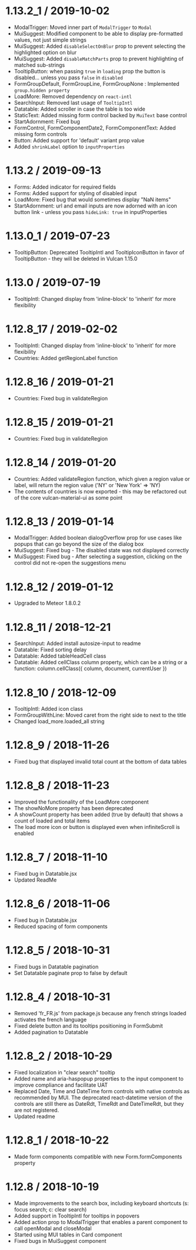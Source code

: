 1.13.2_1 / 2019-10-02
=====================

 * ModalTrigger: Moved inner part of `ModalTrigger` to `Modal`
 * MuiSuggest: Modified component to be able to display pre-formatted values, not just simple strings
 * MuiSuggest: Added `disableSelectOnBlur` prop to prevent selecting the highlighted option on blur
 * MuiSuggest: Added `disableMatchParts` prop to prevent highlighting of matched sub-strings
 * TooltipButton: when passing `true` in `loading` prop the button is disabled... unless you pass `false` in `disabled`
 * FormGroupDefault, FormGroupLine, FormGroupNone : Implemented `group.hidden property`
 * LoadMore: Removed dependency on `react-intl`
 * SearchInput: Removed last usage of `TooltipIntl`
 * Datatable: Added scroller in case the table is too wide
 * StaticText: Added missing form control backed by `MuiText` base control
 * StartAdornment: Fixed bug
 * FormControl, FormComponentDate2, FormComponentText: Added missing form controls
 * Button: Added support for 'default' variant prop value
 * Added `shrinkLabel` option to `inputProperties`
 
1.13.2 / 2019-09-13
===================

 * Forms: Added indicator for required fields
 * Forms: Added support for styling of disabled input
 * LoadMore: Fixed bug that would sometimes display "NaN items"
 * StartAdornment: url and email inputs are now adorned with an icon button link - unless you pass `hideLink: true` in inputProperties
 
1.13.0_1 / 2019-07-23
=====================

 * TooltipButton: Deprecated TooltipIntl and TooltipIconButton in favor of TooltipButton - they will be deleted in Vulcan 1.15.0
 
1.13.0 / 2019-07-19
===================

 * TooltipIntl: Changed display from 'inline-block' to 'inherit' for more flexibility
 
1.12.8_17 / 2019-02-02
======================

 * TooltipIntl: Changed display from 'inline-block' to 'inherit' for more flexibility
 * Countries: Added getRegionLabel function
 
1.12.8_16 / 2019-01-21
======================

 * Countries: Fixed bug in validateRegion
 
1.12.8_15 / 2019-01-21
======================

 * Countries: Fixed bug in validateRegion
 
1.12.8_14 / 2019-01-20
======================

 * Countries: Added validateRegion function, which given a region value or label, will return the region value ('NY' or 'New York' => 'NY)
 * The contents of countries is now exported - this may be refactored out of the core vulcan-material-ui as some point
 
1.12.8_13 / 2019-01-14
======================

 * ModalTrigger: Added boolean dialogOverflow prop for use cases like popups that can go beyond the size of the dialog box
 * MuiSuggest: Fixed bug - The disabled state was not displayed correctly
 * MuiSuggest: Fixed bug - After selecting a suggestion, clicking on the control did not re-open the suggestions menu
 
1.12.8_12 / 2019-01-12
======================

 * Upgraded to Meteor 1.8.0.2
 
1.12.8_11 / 2018-12-21
======================

 * SearchInput: Added install autosize-input to readme
 * Datatable: Fixed sorting delay
 * Datatable: Added tableHeadCell class
 * Datatable: Added cellClass column property, which can be a string or a function: column.cellClass({ column, document, currentUser })
 
1.12.8_10 / 2018-12-09
======================

 * TooltipIntl: Added icon class
 * FormGroupWithLine: Moved caret from the right side to next to the title
 * Changed load_more.loaded_all string
 
1.12.8_9 / 2018-11-26
=====================

 * Fixed bug that displayed invalid total count at the bottom of data tables
 
1.12.8_8 / 2018-11-23
=====================

 * Improved the functionality of the LoadMore component
 * The showNoMore property has been deprecated
 * A showCount property has been added (true by default) that shows a count of loaded and total items
 * The load more icon or button is displayed even when infiniteScroll is enabled
 
1.12.8_7 / 2018-11-10
=====================

 * Fixed bug in Datatable.jsx
 * Updated ReadMe
 
1.12.8_6 / 2018-11-06
=====================

 * Fixed bug in Datatable.jsx
 * Reduced spacing of form components
 
1.12.8_5 / 2018-10-31
=====================

 * Fixed bugs in Datatable pagination
 * Set Datatable paginate prop to false by default
 
1.12.8_4 / 2018-10-31
=====================

 * Removed 'fr_FR.js' from package.js because any french strings loaded activates the french language
 * Fixed delete button and its tooltips positioning in FormSubmit
 * Added pagination to Datatable
 
1.12.8_2 / 2018-10-29
=====================

 * Fixed localization in "clear search" tooltip
 * Added name and aria-haspopup properties to the input component to improve compliance and facilitate UAT
 * Replaced Date, Time and DateTime form controls with native controls as recommended by MUI. 
   The deprecated react-datetime version of the controls are still there as DateRdt, TimeRdt and DateTimeRdt, but they are not registered.
 * Updated readme
 
1.12.8_1 / 2018-10-22
=====================

 * Made form components compatible with new Form.formComponents property
 
1.12.8 / 2018-10-19
===================

 * Made improvements to the search box, including keyboard shortcuts (s: focus search; c: clear search)
 * Added support in TooltipIntl for tooltips in popovers
 * Added action prop to ModalTrigger that enables a parent component to call openModal and closeModal
 * Started using MUI tables in Card component
 * Fixed bugs in MuiSuggest component
